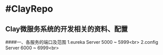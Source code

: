 #ClayRepo
============================
Clay微服务系统的开发相关的资料、配置
----------------------------
####一、各服务的端口及范围
1.eureka Server 5000 ~ 5999\<br>
2.config Server 6000 ~ 6999\<br>
